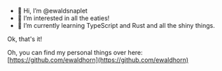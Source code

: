 - 👋 Hi, I’m @ewaldsnaplet
- 👀 I’m interested in all the eaties!
- 🌱 I’m currently learning TypeScript and Rust and all the shiny things.

Ok, that's it!

Oh, you can find my personal things over here: [https://github.com/ewaldhorn](https://github.com/ewaldhorn)

<!---
ewaldsnaplet/ewaldsnaplet is a ✨ special ✨ repository because its `README.md` (this file) appears on your GitHub profile.
You can click the Preview link to take a look at your changes.
--->
